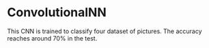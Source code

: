 # ConvolutionalNN

This CNN is trained to classify four dataset of pictures. The accuracy reaches around 70% in the test.
